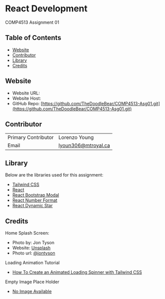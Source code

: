 # React Development
COMP4513 Assignment 01

## Table of Contents

- [Website](#Website)
- [Contributor](#Contributor)
- [Library](#Library)
- [Credits](#credits)

## Website
- Website URL:
- Website Host:
- GitHub Repo: [https://github.com/TheDoodleBear/COMP4513-Asg01.git](https://github.com/TheDoodleBear/COMP4513-Asg01.git)

## Contributor 
| | |
| --- | --- |
| Primary Contributor | Lorenzo Young |
| Email | lyoun306@mtroyal.ca |

## Library

Below are the libraries used for this assignment: 
- [Tailwind CSS ](https://tailwindcss.com/)
- [React](https://reactjs.org/)
- [React Bootstrap Modal](https://react-bootstrap.github.io/)
- [React Number Format](https://github.com/s-yadav/react-number-format)
- [React Dynamic Star](https://www.npmjs.com/package/react-dynamic-star)

## Credits
Home Splash Screen:

- Photo by: Jon Tyson
- Website: [Unsplash](https://unsplash.com)
- Photo url: [@jontyson](https://unsplash.com/photos/A-obUh61bKw) 

Loading Animation Tutorial
 - [How To Create an Animated Loading Spinner with Tailwind CSS](https://braydoncoyer.dev/blog/how-to-create-an-animated-loading-spinner-with-tailwind-css)

 Empty Image Place Holder
 - [No Image Available](https://upload.wikimedia.org/wikipedia/commons/6/65/No-Image-Placeholder.svg)
